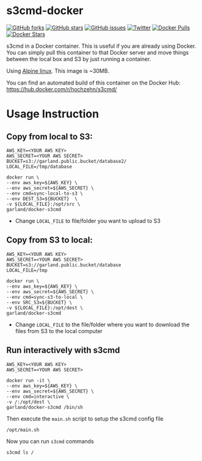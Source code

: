 s3cmd-docker
============
[![GitHub forks](https://img.shields.io/github/forks/sekka1/docker-s3cmd.svg)](https://github.com/sekka1/docker-s3cmd/network)
[![GitHub stars](https://img.shields.io/github/stars/sekka1/docker-s3cmd.svg)](https://github.com/sekka1/docker-s3cmd/stargazers)
[![GitHub issues](https://img.shields.io/github/issues/sekka1/docker-s3cmd.svg)](https://github.com/sekka1/docker-s3cmd/issues)
[![Twitter](https://img.shields.io/twitter/url/https/github.com/sekka1/docker-s3cmd.svg?style=social)](https://twitter.com/intent/tweet?text=S3cmd%20in%20a%20%40Docker%20container:&url=https://github.com/sekka1/docker-s3cmd)
[![Docker Pulls](https://img.shields.io/docker/pulls/garland/docker-s3cmd.svg)](https://hub.docker.com/r/garland/docker-s3cmd/)
[![Docker Stars](https://img.shields.io/docker/stars/garland/docker-s3cmd.svg)](https://hub.docker.com/r/garland/docker-s3cmd/)


s3cmd in a Docker container. This is useful if you are already using Docker.
You can simply pull this container to that Docker server and move things between the local box and S3 by just running
a container.

Using [Alpine linux](https://hub.docker.com/_/alpine/). This image is ~30MB.

You can find an automated build of this container on the Docker Hub: https://hub.docker.com/r/hochzehn/s3cmd/

# Usage Instruction

## Copy from local to S3:

    AWS_KEY=<YOUR AWS KEY>
    AWS_SECRET=<YOUR AWS SECRET>
    BUCKET=s3://garland.public.bucket/database2/
    LOCAL_FILE=/tmp/database

    docker run \
    --env aws_key=${AWS_KEY} \
    --env aws_secret=${AWS_SECRET} \
    --env cmd=sync-local-to-s3 \
    --env DEST_S3=${BUCKET}  \
    -v ${LOCAL_FILE}:/opt/src \
    garland/docker-s3cmd

* Change `LOCAL_FILE` to file/folder you want to upload to S3

## Copy from S3 to local:

    AWS_KEY=<YOUR AWS KEY>
    AWS_SECRET=<YOUR AWS SECRET>
    BUCKET=s3://garland.public.bucket/database
    LOCAL_FILE=/tmp

    docker run \
    --env aws_key=${AWS_KEY} \
    --env aws_secret=${AWS_SECRET} \
    --env cmd=sync-s3-to-local \
    --env SRC_S3=${BUCKET} \
    -v ${LOCAL_FILE}:/opt/dest \
    garland/docker-s3cmd

* Change `LOCAL_FILE` to the file/folder where you want to download the files from S3 to the local computer

## Run interactively with s3cmd

    AWS_KEY=<YOUR AWS KEY>
    AWS_SECRET=<YOUR AWS SECRET>

    docker run -it \
    --env aws_key=${AWS_KEY} \
    --env aws_secret=${AWS_SECRET} \
    --env cmd=interactive \
    -v /:/opt/dest \
    garland/docker-s3cmd /bin/sh

Then execute the `main.sh` script to setup the s3cmd config file

    /opt/main.sh

Now you can run `s3cmd` commands

    s3cmd ls /
